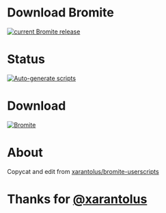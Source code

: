 # Download Bromite
<a href="https://github.com/bromite/bromite/releases/latest">
  <img src="https://www.bromite.org/release.svg" alt="current Bromite release" title="current Bromite release" /> </a>
  
# Status
[![Auto-generate scripts](https://github.com/luxysiv/userscripts/actions/workflows/auto-generate.yml/badge.svg)](https://github.com/luxysiv/userscripts/actions/workflows/auto-generate.yml)

# Download
[![Bromite](https://www.bromite.org/bromite.png)](https://github.com/luxysiv/userscripts/releases/latest/download/cosmetic.user.js)

# About 
Copycat and edit from [xarantolus/bromite-userscripts](https://github.com/xarantolus/bromite-userscripts)

# Thanks for [@xarantolus](https://github.com/xarantolus)
